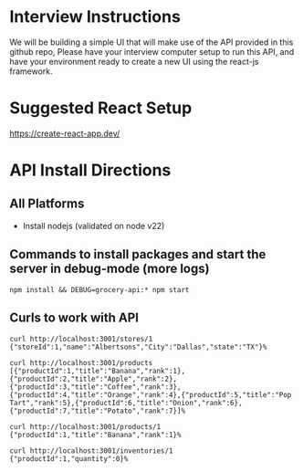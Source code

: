 # Interview Instructions
We will be building a simple UI that will make use of the API provided in this github repo, Please have your interview computer setup to run this API, and have your environment ready to create a new UI using the react-js framework.

# Suggested React Setup
https://create-react-app.dev/

# API Install Directions
## All Platforms
* Install nodejs (validated on node v22)

## Commands to install packages and start the server in debug-mode (more logs)
```
npm install && DEBUG=grocery-api:* npm start
```

## Curls to work with API
```
curl http://localhost:3001/stores/1
{"storeId":1,"name":"Albertsons","City":"Dallas","state":"TX"}%

curl http://localhost:3001/products
[{"productId":1,"title":"Banana","rank":1},{"productId":2,"title":"Apple","rank":2},{"productId":3,"title":"Coffee","rank":3},{"productId":4,"title":"Orange","rank":4},{"productId":5,"title":"Pop Tart","rank":5},{"productId":6,"title":"Onion","rank":6},{"productId":7,"title":"Potato","rank":7}]%

curl http://localhost:3001/products/1
{"productId":1,"title":"Banana","rank":1}%

curl http://localhost:3001/inventories/1
{"productId":1,"quantity":0}%
```